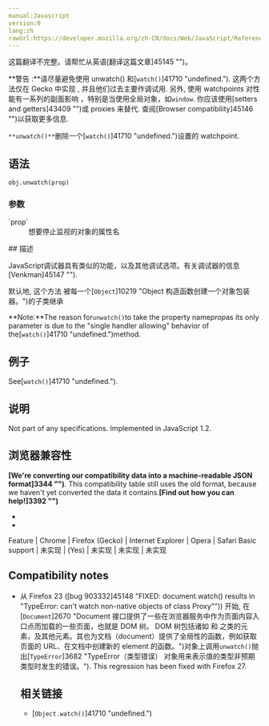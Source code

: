 ```yaml
---
manual:Javascript
version:0
lang:zh
rawUrl:https://developer.mozilla.org/zh-CN/docs/Web/JavaScript/Reference/Global_Objects/Object/unwatch
---
```




这篇翻译不完整。请帮忙从英语[翻译这篇文章]45145 "")。






**警告 :**请尽量避免使用 unwatch() 和[`watch()`]41710 "undefined."). 这两个方法仅在 Gecko 中实现 , 并且他们过去主要作调试用. 另外, 使用 watchpoints 对性能有一系列的副面影响 ，特别是当使用全局对象，如`window`. 你应该使用[setters and getters]43409 "")或 proxies 来替代. 查阅[Browser compatibility]45146 "")以获取更多信息.




`**unwatch()**`删除一个[`watch()`]41710 "undefined.")设置的 watchpoint.


## 语法<a name="语法"></a>

```
obj.unwatch(prop)
```

### 参数<a name="参数"></a>
<dl><dt id=''>`prop`</dt><dd>想要停止监视的对象的属性名</dd></dl>
## 描述<a name="描述"></a>


JavaScript调试器具有类似的功能，以及其他调试选项。有关调试器的信息[Venkman]45147 "").



默认地, 这个方法 被每一个[`Object`]10219 "Object 构造函数创建一个对象包装器。")的子类继承



**Note:**The reason for`unwatch()`to take the property name*prop*as its only parameter is due to the &quot;single handler allowing&quot; behavior of the[`watch()`]41710 "undefined.")method.



## 例子<a name="例子"></a>


See[`watch()`]41710 "undefined.").


## 说明<a name="说明"></a>


Not part of any specifications. Implemented in JavaScript 1.2.


## 浏览器兼容性<a name="浏览器兼容性"></a>


**[We&#39;re converting our compatibility data into a machine-readable JSON format]3344 "")**. This compatibility table still uses the old format, because we haven&#39;t yet converted the data it contains.**[Find out how you can help!]3392 "")**


* 
* 

Feature | Chrome | Firefox (Gecko) | Internet Explorer | Opera | Safari 
Basic support | 未实现 | (Yes) | 未实现 | 未实现 | 未实现 





## Compatibility notes<a name="Compatibility_notes"></a>

* 从 Firefox 23 ([bug 903332]45148 "FIXED: document.watch() results in "TypeError: can't watch non-native objects of class Proxy"")) 开始, 在[`Document`]2670 "Document 接口提供了一些在浏览器服务中作为页面内容入口点而加载的一些页面，也就是 DOM 树。 DOM 树包括诸如 <body> 和 <table> 之类的元素，及其他元素。其也为文档（document）提供了全局性的函数，例如获取页面的 URL、在文档中创建新的 element 的函数。")对象上调用`unwatch()`抛出[`TypeError`]3682 "TypeError（类型错误） 对象用来表示值的类型非预期类型时发生的错误。"). This regression has been fixed with Firefox 27.

## 相关链接<a name="相关链接"></a>

* [`Object.watch()`]41710 "undefined.")



